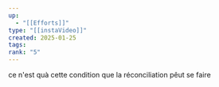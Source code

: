 ```yaml
---
up:
  - "[[Efforts]]"
type: "[[instaVideo]]"
created: 2025-01-25
tags: 
rank: "5"
---
```

ce n'est quà cette condition que la réconciliation pêut se faire
